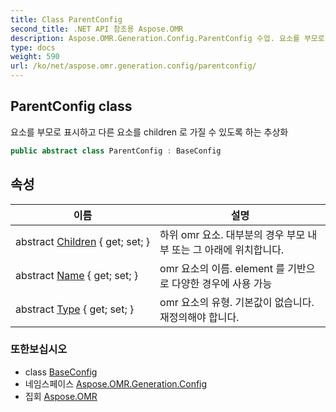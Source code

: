 ```yaml
---
title: Class ParentConfig
second_title: .NET API 참조용 Aspose.OMR
description: Aspose.OMR.Generation.Config.ParentConfig 수업. 요소를 부모로 표시하고 다른 요소를 children 로 가질 수 있도록 하는 추상화
type: docs
weight: 590
url: /ko/net/aspose.omr.generation.config/parentconfig/
---
```

## ParentConfig class

요소를 부모로 표시하고 다른 요소를 children 로 가질 수 있도록 하는 추상화

```csharp
public abstract class ParentConfig : BaseConfig
```

## 속성

| 이름 | 설명 |
| --- | --- |
| abstract [Children](../../aspose.omr.generation.config/parentconfig/children/) { get; set; } | 하위 omr 요소. 대부분의 경우 부모 내부 또는 그 아래에 위치합니다. |
| abstract [Name](../../aspose.omr.generation.config/baseconfig/name/) { get; set; } | omr 요소의 이름. element 를 기반으로 다양한 경우에 사용 가능 |
| abstract [Type](../../aspose.omr.generation.config/baseconfig/type/) { get; set; } | omr 요소의 유형. 기본값이 없습니다. 재정의해야 합니다. |

### 또한보십시오

* class [BaseConfig](../baseconfig/)
* 네임스페이스 [Aspose.OMR.Generation.Config](../../aspose.omr.generation.config/)
* 집회 [Aspose.OMR](../../)


